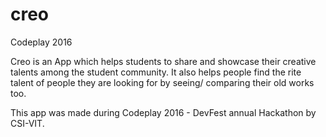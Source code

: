 # creo
Codeplay 2016

Creo is an App which helps students to share and showcase their creative talents among the student community. It also helps people find the rite talent of people they are looking for by seeing/ comparing their old works too.

This app was made during Codeplay 2016 - DevFest annual Hackathon by CSI-VIT. 
